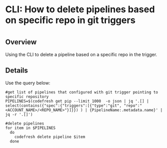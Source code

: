 # CLI: How to delete pipelines based on specific repo in git triggers

#

## Overview

Using the CLI to delete a pipeline based on a specific repo in the trigger.

## Details

Use the query below:

    
    
    #get list of pipelines that configured with git trigger pointing to specific repository
    PIPELINES=$(codefresh get pip --limit 1000  -o json | jq '.[] | select(contains({"spec":{"triggers":[{"type":"git", "repo":"<ACCOUNT_NAME>/<REPO_NAME>"}]}}) ) | {PipelineName:.metadata.name}' | jq -r '.[]')
    
    #delete pipelines
    for item in $PIPELINES
      do
        codefresh delete pipeline $item
      done 
    

